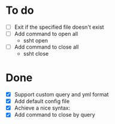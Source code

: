 # To do
- [ ] Exit if the specified file doesn't exist
- [ ] Add command to open all 
    - ssht open
- [ ] Add command to close all
    - ssht close

# Done
- [X] Support custom query and yml format
- [X] Add default config file
- [X] Achieve a nice syntax:
- [X] Add command to close by query
